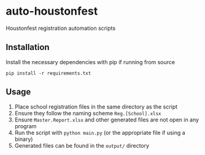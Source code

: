 # auto-houstonfest
Houstonfest registration automation scripts

## Installation
Install the necessary dependencies with pip if running from source
```
pip install -r requirements.txt
```

## Usage
1. Place school registration files in the same directory as the script
2. Ensure they follow the naming scheme `Reg.[School].xlsx`
3. Ensure `Master.Report.xlsx` and other generated files are not open in any program
4. Run the script with `python main.py` (or the appropriate file if using a binary)
5. Generated files can be found in the `output/` directory
